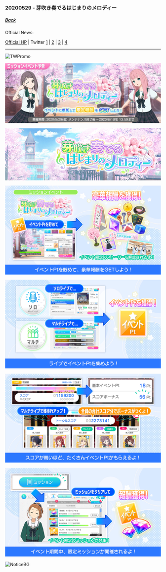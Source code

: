 ### 20200529 - 芽吹き奏でるはじまりのメロディー
##### [Back](Event_List.md)

Official News:

[Official HP](https://227-game.com/news/?article_id=54224) | Twitter [1](https://twitter.com/nanaon_official/status/1265602092716056576) | [2](https://twitter.com/nanaon_official/status/1265930815822688256) | [3](https://twitter.com/nanaon_official/status/1266301223054880768) | [4](https://twitter.com/nanaon_official/status/1267319967357140997)

---

![TWPromo](../../../../Album/Nanaon/Event/20200529%20芽吹き奏でるはじまりのメロディー/)

![EventCover](../../../../Album/Nanaon/Event/20200529%20芽吹き奏でるはじまりのメロディー/EventCover1.jpg)

![Banner](../../../../Album/Nanaon/Event/20200529%20芽吹き奏でるはじまりのメロディー/10000100_banner.png)

![Tutorial_1](../../../../Album/Nanaon/Event/20200529%20芽吹き奏でるはじまりのメロディー/tutorial_mission_event_01.png)

![Tutorial_2](../../../../Album/Nanaon/Event/20200529%20芽吹き奏でるはじまりのメロディー/tutorial_mission_event_02.png)

![Tutorial_3](../../../../Album/Nanaon/Event/20200529%20芽吹き奏でるはじまりのメロディー/tutorial_mission_event_03.png)

![Tutorial_4](../../../../Album/Nanaon/Event/20200529%20芽吹き奏でるはじまりのメロディー/tutorial_mission_event_04.png)

![NoticeBG](../../../../Album/Nanaon/Event/20200529%20芽吹き奏でるはじまりのメロディー/event_notice_bg.png)
